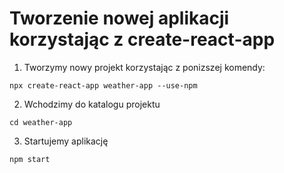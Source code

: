 # Tworzenie nowej aplikacji korzystając z create-react-app

1. Tworzymy nowy projekt korzystając z ponizszej komendy:
```
npx create-react-app weather-app --use-npm
```

2. Wchodzimy do katalogu projektu
```
cd weather-app
```

3. Startujemy aplikację
```
npm start
```